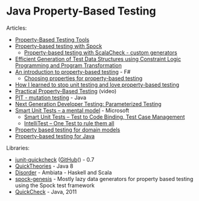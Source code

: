 # Java Property-Based Testing

Articles:

* [Property-Based Testing Tools](https://gist.github.com/npryce/4147916)
* [Property-based testing with Spock](http://www.nurkiewicz.com/2014/09/property-based-testing-with-spock.html)
    * [Property-based testing with ScalaCheck - custom generators](http://www.nurkiewicz.com/2014/09/property-based-testing-with-scalacheck.html)
* [Efficient Generation of Test Data Structures using Constraint Logic Programming and Program Transformation](http://www.sci.unich.it/~fioravan/papers/CILC12-JLC.pdf)
* [An introduction to property-based testing](http://fsharpforfunandprofit.com/posts/property-based-testing/) - F#
    * [Choosing properties for property-based testing](http://fsharpforfunandprofit.com/posts/property-based-testing-2/)
* [How I learned to stop unit testing and love property-based testing](http://blog.charleso.org/property-testing-preso/#1)
* [Practical Property-Based Testing](https://yow.eventer.com/yow-lambda-jam-2015-1305/practical-property-based-testing-by-charles-o-farrell-1884) (video)
* [PIT - mutation testing](http://pitest.org/) - Java
* [Next Generation Developer Testing: Parameterized Testing](http://www.slideshare.net/taoxiease/next-generation-developer-testing-parameterized-testing)
* [Smart Unit Tests – a mental model](https://blogs.msdn.microsoft.com/visualstudioalm/2014/12/11/smart-unit-tests-a-mental-model/) - Microsoft
    * [Smart Unit Tests – Test to Code Binding, Test Case Management](https://blogs.msdn.microsoft.com/visualstudioalm/2015/04/18/smart-unit-tests-test-to-code-binding-test-case-management/)
    * [IntelliTest – One Test to rule them all](https://blogs.msdn.microsoft.com/visualstudioalm/2015/07/05/intellitest-one-test-to-rule-them-all/)
* [Property based testing for domain models](http://debasishg.blogspot.co.uk/2012/07/property-based-testing-for-domain-models.html)
* [Property-based testing for Java](https://blog.sourceclear.com/property-based-testing-for-java/)

Libraries:

* [junit-quickcheck](https://pholser.github.io/junit-quickcheck/site/0.6/) ([GitHub](https://github.com/pholser/junit-quickcheck)() - 0.7
* [QuickTheories](https://github.com/NCR-CoDE/QuickTheories) - Java 8
* [Disorder](https://github.com/ambiata/disorder/) - Ambiata - Haskell and Scala
* [spock-genesis](https://github.com/Bijnagte/spock-genesis) - Mostly lazy data generators for property based testing using the Spock test framework
* [QuickCheck](https://bitbucket.org/blob79/quickcheck) - Java, 2011